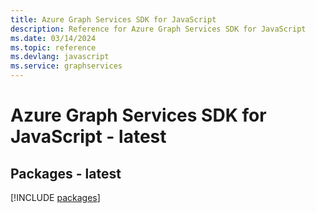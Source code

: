 ```yaml
---
title: Azure Graph Services SDK for JavaScript
description: Reference for Azure Graph Services SDK for JavaScript
ms.date: 03/14/2024
ms.topic: reference
ms.devlang: javascript
ms.service: graphservices
---
```

# Azure Graph Services SDK for JavaScript - latest
## Packages - latest
[!INCLUDE [packages](graph-services-index.md)]